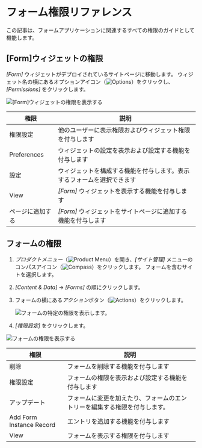 # フォーム権限リファレンス

この記事は、フォームアプリケーションに関連するすべての権限のガイドとして機能します。

## [Form]ウィジェットの権限

*[Form]* ウィジェットがデプロイされているサイトページに移動します。 ウィジェット名の横にあるオプションアイコン（![Options](../../../images/icon-options.png)）をクリックし、*[Permissions]* をクリックします。

![[Form]ウィジェットの権限を表示する](./forms-permissions-reference/images/01.png)

| 権限          | 説明                                  |
| ----------- | ----------------------------------- |
| 権限設定        | 他のユーザーに表示権限およびウィジェット権限を付与します        |
| Preferences | ウィジェットの設定を表示および設定する機能を付与します         |
| 設定          | ウィジェットを構成する機能を付与します。表示するフォームを選択できます |
| View        | *[Form]* ウィジェットを表示する機能を付与します         |
| ページに追加する    | *[Form]* ウィジェットをサイトページに追加する機能を付与します  |

## フォームの権限

1.  *プロダクトメニュー*（![Product Menu](../../../images/icon-product-menu.png)）を開き、*[サイト管理]* メニューのコンパスアイコン（![Compass](../../../images/icon-compass.png)）をクリックします。 フォームを含むサイトを選択します。

2.  *[Content & Data]* → *[Forms]* の順にクリックします。

3.  フォームの横にある*アクション*ボタン（![Actions](../../../images/icon-actions.png)）をクリックします。

    ![フォームの特定の権限を表示します。](./forms-permissions-reference/images/02.png)

4.  *[権限設定]* をクリックします。

![フォームの権限を表示する](./forms-permissions-reference/images/03.png)

| 権限                       | 説明                                    |
| ------------------------ | ------------------------------------- |
| 削除                       | フォームを削除する機能を付与します                     |
| 権限設定                     | フォームの権限を表示および設定する機能を付与します             |
| アップデート                   | フォームに変更を加えたり、フォームのエントリーを編集する権限を付与します。 |
| Add Form Instance Record | エントリを追加する機能を付与します                     |
| View                     | フォームを表示する権限を付与します                     |
